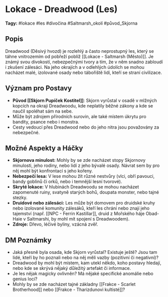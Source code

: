 # Lokace - Dreadwood (Les)

**Tagy:** #lokace #les #divočina #Saltmarsh_okolí #původ_Skjorna

## Popis
Dreadwood (Děsivý hvozd) je rozlehlý a často neprostupný les, který se táhne vnitrozemím od pobřeží poblíž [[Lokace - Saltmarsh (Město)]]. Je známý svou divokostí, nebezpečnými tvory a tím, že v něm snadno zabloudí i zkušení zálesáci. Na jeho okrajích a v odlehlých údolích se mohou nacházet malé, izolované osady nebo tábořiště lidí, kteří se straní civilizace.

## Význam pro Postavy
*   **Původ [[Skjorn Pupíček Kostitel]]**: Skjorn vyrůstal v osadě v mlžných kopcích na okraji Dreadwoodu, kde neplatily běžné zákony a kde se naučil spoléhat sám na sebe.
*   Může být zdrojem přírodních surovin, ale také místem úkrytu pro bandity, psance nebo i monstra.
*   Cesty vedoucí přes Dreadwood nebo do jeho nitra jsou považovány za nebezpečné.

## Možné Aspekty a Háčky
*   **Skjornova minulost:** Mohly by se zde nacházet stopy Skjornovy minulosti, jeho rodiny, nebo lidí z jeho bývalé osady. Návrat sem by pro něj mohl být konfrontací s jeho kořeny.
*   **Nebezpečí lesa:** V lese mohou žít různé nestvůry (vlci, obří pavouci, bandy goblinů či orků, nebo i temnější lesní tvorové).
*   **Skryté lokace:** V hlubinách Dreadwoodu se mohou nacházet zapomenuté ruiny, svatyně starých bohů, doupata monster, nebo tajné stezky.
*   **Druidové nebo zálesáci:** Les může být domovem pro druidské kruhy nebo izolované komunity zálesáků, kteří les chrání nebo znají jeho tajemství (např. [[NPC - Ferrin Kastillar]], druid z Mořského háje Obad-Haie v Saltmarshi, by mohl mít spojení s Dreadwoodem).
*   **Zdroje:** Dřevo, léčivé byliny, vzácná zvěř.

## DM Poznámky
*   Jaká přesně byla osada, kde Skjorn vyrůstal? Existuje ještě? Jsou tam lidé, kteří by ho poznali nebo na něj měli vazby (pozitivní či negativní)?
*   Dreadwood by mohl být místem, kam utekl někdo, koho postavy hledají, nebo kde se skrývá nějaký důležitý artefakt či informace.
*   Je les nějak magicky ovlivněn? Má nějaké specifické anomálie nebo genius loci?
*   Mohly by se zde nacházet tajné základny [[Frakce - Scarlet Brotherhood]] nebo [[Frakce - Tharizdunovi kultisté]]?